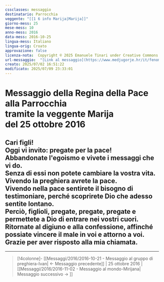 ```yaml
---
cssclasses: messaggio
destinatario: Parrocchia
veggente: "[[1 6 info Marija|Marija]]"
giorno-mess: 25
mese-mess: 10
anno-mess: 2016
data-mess: 2016-10-25
lingua-mess: Italiano
lingua-orig: Croato
approvazione: false
licenza-nota:  Copyright © 2025 Emanuele Tinari under Creative Commons BY-NC-SA 4.0 https://creativecommons.org/licenses/by-nc-sa/4.0/
url-messaggio:  "[Link al messaggio](https://www.medjugorje.hr/it/fenomeno-di-medjugorje/messaggi-della-madonna/?datum=2016-10-25)"
creato: 2025/07/02 16:51:22
modificato: 2025/07/09 23:33:01
---
```


# Messaggio della Regina della Pace<br>alla Parrocchia<br>tramite la veggente Marija<br>del 25 ottobre 2016

## Cari figli!<br>Oggi vi invito: pregate per la pace!<br>Abbandonate l'egoismo e vivete i messaggi che vi do.<br>Senza di essi non potete cambiare la vostra vita.<br>Vivendo la preghiera avrete la pace.<br>Vivendo nella pace sentirete il bisogno di testimoniare, perché scoprirete Dio che adesso sentite lontano.<br>Perciò, figlioli, pregate, pregate, pregate e permettete a Dio di entrare nei vostri cuori.<br>Ritornate al digiuno e alla confessione, affinché possiate vincere il male in voi e attorno a voi.<br>Grazie per aver risposto alla mia chiamata.

***

> [!4colonne]- [[Messaggi/2016/2016-10-21 - Messaggio al gruppo di preghiera-Ivan| ← Messaggio precedente]] | 25 ottobre 2016 | [[Messaggi/2016/2016-11-02 - Messaggio al mondo-Mirijana| Messaggio successivo → ]]